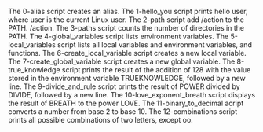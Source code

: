 The 0-alias script creates an alias.
The 1-hello_you script prints hello user, where user is the current Linux user.
The 2-path script add /action to the PATH. /action.
The 3-paths script counts the number of directories in the PATH.
The 4-global_variables script lists environment variables.
The 5-local_variables script lists all local variables and environment variables, and functions.
The 6-create_local_variable script creates a new local variable.
The 7-create_global_variable script creates a new global variable.
The 8-true_knowledge script prints the result of the addition of 128 with the value stored in the environment variable TRUEKNOWLEDGE, followed by a new line.
The 9-divide_and_rule script prints the result of POWER divided by DIVIDE, followed by a new line.
The 10-love_exponent_breath script displays the result of BREATH to the power LOVE.
The 11-binary_to_decimal acript converts a number from base 2 to base 10.
The 12-combinations script prints all possible combinations of two letters, except oo.
